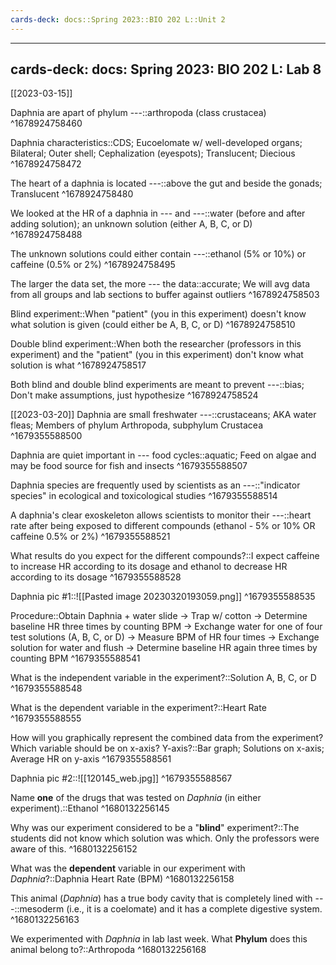 ```yaml
---
cards-deck: docs::Spring 2023::BIO 202 L::Unit 2
---
```


---
cards-deck: docs: Spring 2023: BIO 202 L: Lab 8
---

[[2023-03-15]]

Daphnia are apart of phylum ---::arthropoda (class crustacea)
^1678924758460

Daphnia characteristics::CDS; Eucoelomate w/ well-developed organs; Bilateral; Outer shell; Cephalization (eyespots); Translucent; Diecious
^1678924758472

The heart of a daphnia is located ---::above the gut and beside the gonads; Translucent
^1678924758480

We looked at the HR of a daphnia in --- and ---::water (before and after adding solution); an unknown solution (either A, B, C, or D)
^1678924758488

The unknown solutions could either contain ---::ethanol (5% or 10%) or caffeine (0.5% or 2%)
^1678924758495

The larger the data set, the more --- the data::accurate; We will avg data from all groups and lab sections to buffer against outliers
^1678924758503

Blind experiment::When "patient" (you in this experiment) doesn't know what solution is given (could either be A, B, C, or D)
^1678924758510

Double blind experiment::When both the researcher (professors in this experiment) and the "patient" (you in this experiment) don't know what solution is what
^1678924758517

Both blind and double blind experiments are meant to prevent ---::bias; Don't make assumptions, just hypothesize
^1678924758524

[[2023-03-20]]
Daphnia are small freshwater ---::crustaceans; AKA water fleas; Members of phylum Arthropoda, subphylum Crustacea
^1679355588500

Daphnia are quiet important in --- food cycles::aquatic; Feed on algae and may be food source for fish and insects
^1679355588507

Daphnia species are frequently used by scientists as an ---::"indicator species" in ecological and toxicological studies
^1679355588514

A daphnia's clear exoskeleton allows scientists to monitor their ---::heart rate after being exposed to different compounds (ethanol - 5% or 10% OR caffeine 0.5% or 2%)
^1679355588521

What results do you expect for the different compounds?::I expect caffeine to increase HR according to its dosage and ethanol to decrease HR according to its dosage
^1679355588528

Daphnia pic #1::![[Pasted image 20230320193059.png]]
^1679355588535

Procedure::Obtain Daphnia + water slide -> Trap w/ cotton -> Determine baseline HR three times by counting BPM -> Exchange water for one of four test solutions (A, B, C, or D) -> Measure BPM of HR four times -> Exchange solution for water and flush -> Determine baseline HR again three times by counting BPM
^1679355588541

What is the independent variable in the experiment?::Solution A, B, C, or D
^1679355588548

What is the dependent variable in the experiment?::Heart Rate
^1679355588555

How will you graphically represent the combined data from the experiment? Which variable should be on x-axis? Y-axis?::Bar graph; Solutions on x-axis; Average HR on y-axis
^1679355588561

Daphnia pic #2::![[120145_web.jpg]]
^1679355588567

Name **one** of the drugs that was tested on _Daphnia_ (in either experiment).::Ethanol
^1680132256145

Why was our experiment considered to be a "**blind**" experiment?::The students did not know which solution was which. Only the professors were aware of this.
^1680132256152

What was the **dependent** variable in our experiment with _Daphnia_?::Daphnia Heart Rate (BPM)
^1680132256158

This animal (_Daphnia_) has a true body cavity that is completely lined with ---::mesoderm (i.e., it is a coelomate) and it has a complete digestive system.
^1680132256163

We experimented with _Daphnia_ in lab last week. What **Phylum** does this animal belong to?::Arthropoda
^1680132256168

